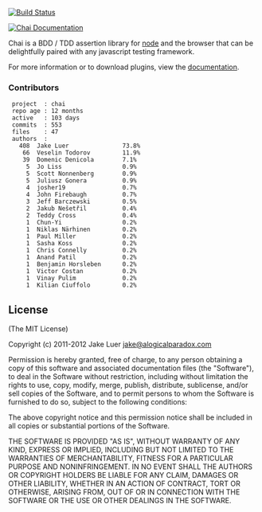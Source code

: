 [![Build Status](https://secure.travis-ci.org/chaijs/chai.png)](http://travis-ci.org/chaijs/chai)

[![Chai Documentation](http://chaijs.com/public/img/chai-logo.png)](http://chaijs.com)

Chai is a BDD / TDD assertion library for [node](http://nodejs.org) and the browser that
can be delightfully paired with any javascript testing framework.

For more information or to download plugins, view the [documentation](http://chaijs.com).

### Contributors

     project  : chai
     repo age : 12 months
     active   : 103 days
     commits  : 553
     files    : 47
     authors  : 
       408  Jake Luer               73.8%
        66  Veselin Todorov         11.9%
        39  Domenic Denicola        7.1%
         5  Jo Liss                 0.9%
         5  Scott Nonnenberg        0.9%
         5  Juliusz Gonera          0.9%
         4  josher19                0.7%
         4  John Firebaugh          0.7%
         3  Jeff Barczewski         0.5%
         2  Jakub Nešetřil          0.4%
         2  Teddy Cross             0.4%
         1  Chun-Yi                 0.2%
         1  Niklas Närhinen         0.2%
         1  Paul Miller             0.2%
         1  Sasha Koss              0.2%
         1  Chris Connelly          0.2%
         1  Anand Patil             0.2%
         1  Benjamin Horsleben      0.2%
         1  Victor Costan           0.2%
         1  Vinay Pulim             0.2%
         1  Kilian Ciuffolo         0.2%

## License

(The MIT License)

Copyright (c) 2011-2012 Jake Luer <jake@alogicalparadox.com>

Permission is hereby granted, free of charge, to any person obtaining a copy
of this software and associated documentation files (the "Software"), to deal
in the Software without restriction, including without limitation the rights
to use, copy, modify, merge, publish, distribute, sublicense, and/or sell
copies of the Software, and to permit persons to whom the Software is
furnished to do so, subject to the following conditions:

The above copyright notice and this permission notice shall be included in
all copies or substantial portions of the Software.

THE SOFTWARE IS PROVIDED "AS IS", WITHOUT WARRANTY OF ANY KIND, EXPRESS OR
IMPLIED, INCLUDING BUT NOT LIMITED TO THE WARRANTIES OF MERCHANTABILITY,
FITNESS FOR A PARTICULAR PURPOSE AND NONINFRINGEMENT. IN NO EVENT SHALL THE
AUTHORS OR COPYRIGHT HOLDERS BE LIABLE FOR ANY CLAIM, DAMAGES OR OTHER
LIABILITY, WHETHER IN AN ACTION OF CONTRACT, TORT OR OTHERWISE, ARISING FROM,
OUT OF OR IN CONNECTION WITH THE SOFTWARE OR THE USE OR OTHER DEALINGS IN
THE SOFTWARE.
